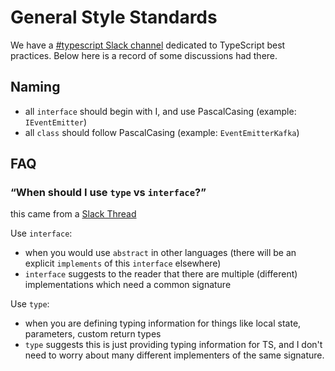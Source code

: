 # General Style Standards
We have a [#typescript Slack channel](https://ratehub.slack.com/archives/C04BZ8W3BPT) dedicated to TypeScript best practices. Below here is a record of some discussions had there.

## Naming
* all `interface` should begin with I, and use PascalCasing (example: `IEventEmitter`)
* all `class` should follow PascalCasing (example: `EventEmitterKafka`)

## FAQ

### “When should I use `type` vs `interface`?”
this came from a [Slack Thread](https://ratehub.slack.com/archives/C04BZ8W3BPT/p1669388572909509)

Use `interface`:
* when you would use `abstract` in other languages (there will be an explicit `implements` of this `interface` elsewhere)
* `interface` suggests to the reader that there are multiple (different) implementations which need a common signature

Use `type`:
* when you are defining typing information for things like local state, parameters, custom return types
* `type` suggests this is just providing typing information for TS, and I don't need to worry about many different implementers of the same signature.
